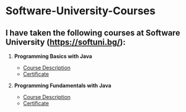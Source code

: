 # Software-University-Courses
## I have taken the following courses at Software University (https://softuni.bg/):

1. **Programming Basics with Java**
   - [Course Description](https://softuni.bg/trainings/3872/programming-basics-with-java-october-2022)
   - [Certificate](https://softuni.bg/certificates/details/147446/af788b6d)

2. **Programming Fundamentals with Java**
   - [Course Description](https://softuni.bg/trainings/3951/programming-fundamentals-with-java-january-2023)
   - [Certificate](https://softuni.bg/certificates/details/167501/87fe68c8)

